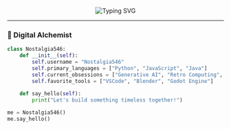 <div align="center">
  <img src="https://readme-typing-svg.demolab.com?font=Fira+Code&weight=600&size=26&pause=1000&color=20C997&center=true&vCenter=true&width=435&lines=Hi+there+%F0%9F%91%8B;I'm+Nostalgia546;A+Passionate+Developer;From+%3Ccountry%3E" alt="Typing SVG" />
</div>

---

### 🔮 Digital Alchemist
```python
class Nostalgia546:
    def __init__(self):
        self.username = "Nostalgia546"
        self.primary_languages = ["Python", "JavaScript", "Java"]
        self.current_obsessions = ["Generative AI", "Retro Computing", "Game Dev"]
        self.favorite_tools = ["VSCode", "Blender", "Godot Engine"]
        
    def say_hello(self):
        print("Let's build something timeless together!")

me = Nostalgia546()
me.say_hello()

